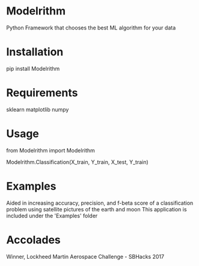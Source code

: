 # Modelrithm
Python Framework that chooses the best ML algorithm for your data

# Installation
pip install Modelrithm

# Requirements
sklearn
matplotlib
numpy

# Usage
from Modelrithm import Modelrithm

Modelrithm.Classification(X_train, Y_train, X_test, Y_train)

# Examples
Aided in increasing accuracy, precision, and f-beta score of a classification problem using satellite pictures of the earth and moon
This application is included under the 'Examples' folder

# Accolades
Winner, Lockheed Martin Aerospace Challenge - SBHacks 2017
